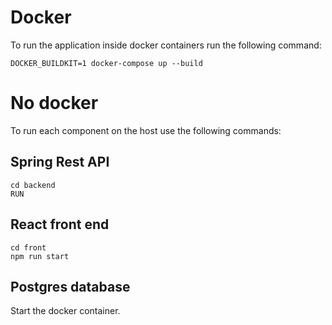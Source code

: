 # Docker

To run the application inside docker containers run the following command:
```
DOCKER_BUILDKIT=1 docker-compose up --build
```

# No docker

To run each component on the host use the following commands:

## Spring Rest API

```
cd backend
RUN
```

## React front end

```
cd front
npm run start
```

## Postgres database

Start the docker container.
